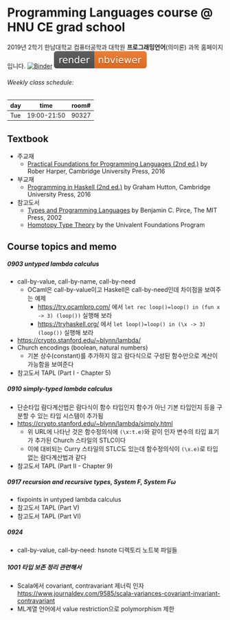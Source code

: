# Programming Languages course @ HNU CE grad school
2019년 2학기 한남대학교 컴퓨터공학과 대학원 **프로그래밍언어**(의미론) 과목 홈페이지입니다.
[![Binder](https://mybinder.org/badge_logo.svg)](https://mybinder.org/v2/gh/hnu-pl/grad-pl2019fall/master?urlpath=lab)
[![NBviewer](./nbviewer_badge.svg)](https://nbviewer.jupyter.org/github/hnu-pl/grad-pl2019fall/tree/master/)


###### Weekly class schedule:
| day |   time      | room#  |
|-----|-------------|--------|
| Tue | 19:00-21:50 | 90327  |

<!-- [Hi-Class 과목 페이지로 바로가기](https://hiclass.hannam.ac.kr/courses/9273) -->

## Textbook
* 주교재
    - [Practical Foundations for Programming Languages (2nd ed.)](https://www.cs.cmu.edu/~rwh/pfpl/) by Rober Harper, Cambridge University Press, 2016
* 부교재
    - [Programming in Haskell (2nd ed.)](http://www.cs.nott.ac.uk/~pszgmh/pih.html) by Graham Hutton, Cambridge University Press, 2016
* 참고도서
    - [Types and Programming Languages](https://www.cis.upenn.edu/~bcpierce/tapl/) by Benjamin C. Pirce, The MIT Press, 2002
    - [Homotopy Type Theory](https://homotopytypetheory.org/book/) by the Univalent Foundations Program

## Course topics and memo

##### 0903 untyped lambda calculus
 * call-by-value, call-by-name, call-by-need
     - OCaml은 call-by-value이고 Haskell은 call-by-need인데 차이점을 보여주는 예제
         * https://try.ocamlpro.com/ 에서 `let rec loop()=loop() in (fun x -> 3) (loop())` 실행해 보라
         * https://tryhaskell.org/ 에서 `let loop()=loop() in (\x -> 3) (loop())` 실행해 보라
 * https://crypto.stanford.edu/~blynn/lambda/
 * Church encodings (boolean, natural numbers)
     - 기본 상수(constant)를 추가하지 않고 람다식으로 구성된 함수만으로 계산이 가능함을 보여준다
 * 참고도서 TAPL (Part I - Chapter 5)

##### 0910 simply-typed lambda calculus
 * 단순타입 람다계산법은 람다식이 함수 타입인지 함수가 아닌 기본 타입인지 등을 구분할 수 있는 타입 시스템이 추가됨
 * https://crypto.stanford.edu/~blynn/lambda/simply.html
     - 위 URL에 나타난 것은 함수정의식에 `(\x:t.e)`와 같이 인자 변수의 타입 표기가 추가된 Church 스타일의 STLC이다
     - 이에 대비되는 Curry 스타일의 STLC도 있는데 함수정의식이 `(\x.e)`로 타입없는 람다계산법과 같다
 * 참고도서 TAPL (Part II - Chapter 9)

##### 0917 recursion and recursive types, System F, System Fω
 * fixpoints in untyped lambda calculus 
 * 참고도서 TAPL (Part V)
 * 참고도서 TAPL (Part VI)

##### 0924 
 * call-by-value, call-by-need: hsnote 디렉토리 노트북 파일들
 
##### 1001 타입 보존 정리 관련해서
 * Scala에서 covariant, contravariant 제너릭 인자
   https://www.journaldev.com/9585/scala-variances-covariant-invariant-contravariant
 * ML계열 언어에서 value restriction으로 polymorphism 제한
